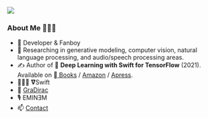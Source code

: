 <!--![Rahul's GitHub Statistics](https://github-readme-stats.vercel.app/api?username=rahulbhalley&show_icons=true)-->

![](https://komarev.com/ghpvc/?username=rahulbhalley&color=blueviolet)

### About Me 👨🏻‍💻

-  Developer & Fanboy
- 🧠 Researching in generative modeling, computer vision, natural language processing, and audio/speech processing areas.
- ✍️ Author of 📖 **Deep Learning with Swift for TensorFlow** (2021). Available on [ Books](https://books.apple.com/us/book/deep-learning-with-swift-for-tensorflow/id1548806893) / [Amazon](https://amzn.to/3tiwbNQ) / [Apress](https://bit.ly/38WtkTl).
- 👨🏻‍💻 𝛁Swift
- 🔨 [GraDirac](https://github.com/gradirac)
- 🎙 EMINƎM
- 📫 [Contact](mailto:rahulbhalley@icloud.com)

<!--
**rahulbhalley/rahulbhalley** is a ✨ _special_ ✨ repository because its `README.md` (this file) appears on your GitHub profile.

Here are some ideas to get you started:

- 🔭 I’m currently working on ...
- 🌱 I’m currently learning ...
- 👯 I’m looking to collaborate on ...
- 🤔 I’m looking for help with ...
- 💬 Ask me about ...
- 📫 How to reach me: ...
- 😄 Pronouns: ...
- ⚡ Fun fact: ...
-->
